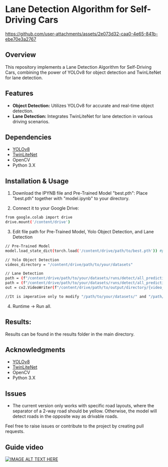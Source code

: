 # Lane Detection Algorithm for Self-Driving Cars

https://github.com/user-attachments/assets/2e073d32-caa0-4e65-841b-ebe70e3a2767


## Overview

This repository implements a Lane Detection Algorithm for Self-Driving Cars, combining the power of YOLOv8 for object detection and TwinLiteNet for lane detection.

## Features

- **Object Detection:** Utilizes YOLOv8 for accurate and real-time object detection.
- **Lane Detection:** Integrates TwinLiteNet for lane detection in various driving scenarios.

## Dependencies

- [YOLOv8](https://docs.ultralytics.com/)
- [TwinLiteNet](https://github.com/chequanghuy/TwinLiteNet)
- OpenCV
- Python 3.X

## Installation & Usage

1. Download the IPYNB file and Pre-Trained Model "best.pth":
Place "best.pth" together with "model.ipynb" to your directory.

2. Connect it to your Google Drive:

```bash
from google.colab import drive
drive.mount('/content/drive')
```

3. Edit file path for Pre-Trained Model, Yolo Object Detection, and Lane Detection
```bash
// Pre-Trained Model
model.load_state_dict(torch.load('/content/drive/path/to/best.pth')) #pretrained model

// Yolo Object Detection
videos_directory = "/content/drive/path/to/your/datasets"

// Lane Detection
path = (f"/content/drive/path/to/your/datasets/runs/detect/all_predictions/predict/{video_file}")
path = (f"/content/drive/path/to/your/datasets/runs/detect/all_predictions/predict{counter}/{video_file}")
out = cv2.VideoWriter(f"/content/drive/path/to/output/directory/{video_file}",cv2.VideoWriter_fourcc('M','J','P','G'), 30, (frame_width,frame_height))

//It is imperative only to modify "/path/to/your/datasets/" and "/path/to/output/directory/"
```

4. Runtime -> Run all.

## Results:
Results can be found in the results folder in the main directory.

## Acknowledgments

- [YOLOv8](https://docs.ultralytics.com/)
- [TwinLiteNet](https://github.com/chequanghuy/TwinLiteNet)
- OpenCV
- Python 3.X

## Issues
- The current version only works with specific road layouts, where the separator of a 2-way road should be yellow. Otherwise, the model will detect roads in the opposite way as drivable roads.

Feel free to raise issues or contribute to the project by creating pull requests.

## Guide video
[![IMAGE ALT TEXT HERE](https://img.youtube.com/vi/tIPZ5z-whF4/0.jpg)](https://www.youtube.com/watch?v=tIPZ5z-whF4)
